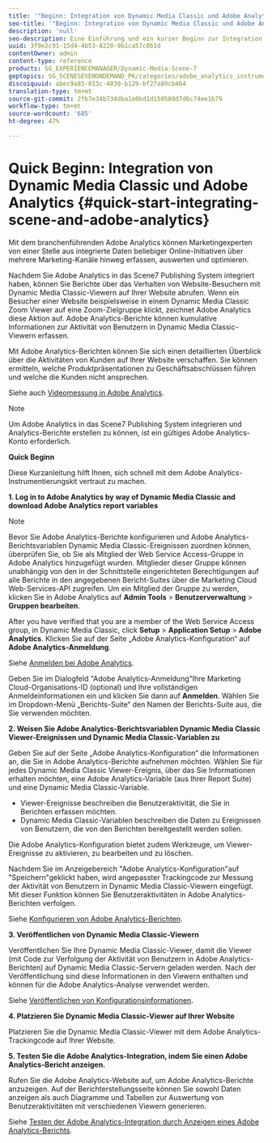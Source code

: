 ```yaml
---
title: '"Beginn: Integration von Dynamic Media Classic und Adobe Analytics "'
seo-title: '"Beginn: Integration von Dynamic Media Classic und Adobe Analytics "'
description: 'null'
seo-description: Eine Einführung und ein kurzer Beginn zur Integration von Dynamic Media Classic und Adobe Analytics, mit dem Sie sich schnell vertraut machen können.
uuid: 3f9e2c91-15d4-4b53-8220-9b1ca57c0b1d
contentOwner: admin
content-type: reference
products: SG_EXPERIENCEMANAGER/Dynamic-Media-Scene-7
geptopics: SG_SCENESEVENONDEMAND_PK/categories/adobe_analytics_instrumentation_kit
discoiquuid: abec9a85-013c-4030-b129-bf27a89cb464
translation-type: tm+mt
source-git-commit: 2fb7e34b734dba1e0bd1d150580d7d6c74ee1b79
workflow-type: tm+mt
source-wordcount: '685'
ht-degree: 47%

---
```



# Quick Beginn: Integration von Dynamic Media Classic und Adobe Analytics {#quick-start-integrating-scene-and-adobe-analytics}

Mit dem branchenführenden Adobe Analytics können Marketingexperten von einer Stelle aus integrierte Daten beliebiger Online-Initiativen über mehrere Marketing-Kanäle hinweg erfassen, auswerten und optimieren.

Nachdem Sie Adobe Analytics in das Scene7 Publishing System integriert haben, können Sie Berichte über das Verhalten von Website-Besuchern mit Dynamic Media Classic-Viewern auf Ihrer Website abrufen. Wenn ein Besucher einer Website beispielsweise in einem Dynamic Media Classic Zoom Viewer auf eine Zoom-Zielgruppe klickt, zeichnet Adobe Analytics diese Aktion auf. Adobe Analytics-Berichte können kumulative Informationen zur Aktivität von Benutzern in Dynamic Media Classic-Viewern erfassen.

Mit Adobe Analytics-Berichten können Sie sich einen detaillierten Überblick über die Aktivitäten von Kunden auf Ihrer Website verschaffen. Sie können ermitteln, welche Produktpräsentationen zu Geschäftsabschlüssen führen und welche die Kunden nicht ansprechen.

Siehe auch [Videomessung in Adobe Analytics](https://docs.adobe.com/content/help/en/media-analytics/using/media-overview.html).

>[!NOTE]
>
>Um Adobe Analytics in das Scene7 Publishing System integrieren und Analytics-Berichte erstellen zu können, ist ein gültiges Adobe Analytics-Konto erforderlich.

**Quick Beginn**

Diese Kurzanleitung hilft Ihnen, sich schnell mit dem Adobe Analytics-Instrumentierungskit vertraut zu machen.

**1. Log in to Adobe Analytics by way of Dynamic Media Classic and download Adobe Analytics report variables**

>[!NOTE]
>
>Bevor Sie Adobe Analytics-Berichte konfigurieren und Adobe Analytics-Berichtsvariablen Dynamic Media Classic-Ereignissen zuordnen können, überprüfen Sie, ob Sie als Mitglied der Web Service Access-Gruppe in Adobe Analytics hinzugefügt wurden. Mitglieder dieser Gruppe können unabhängig von den in der Schnittstelle eingerichteten Berechtigungen auf alle Berichte in den angegebenen Bericht-Suites über die Marketing Cloud Web-Services-API zugreifen. Um ein Mitglied der Gruppe zu werden, klicken Sie in Adobe Analytics auf **Admin Tools** > **Benutzerverwaltung** > **Gruppen bearbeiten**.

After you have verified that you are a member of the Web Service Access group, in Dynamic Media Classic, click **Setup** > **Application Setup** > **Adobe Analytics**. Klicken Sie auf der Seite „Adobe Analytics-Konfiguration“ auf **Adobe Analytics-Anmeldung**.

Siehe [Anmelden bei Adobe Analytics](log-analytics.md#log_in_to_adobe_analytics).

Geben Sie im Dialogfeld &quot;Adobe Analytics-Anmeldung&quot;Ihre Marketing Cloud-Organisations-ID (optional) und Ihre vollständigen Anmeldeinformationen ein und klicken Sie dann auf **Anmelden**. Wählen Sie im Dropdown-Menü „Berichts-Suite“ den Namen der Berichts-Suite aus, die Sie verwenden möchten.

**2. Weisen Sie Adobe Analytics-Berichtsvariablen Dynamic Media Classic Viewer-Ereignissen und Dynamic Media Classic-Variablen zu**

Geben Sie auf der Seite „Adobe Analytics-Konfiguration“ die Informationen an, die Sie in Adobe Analytics-Berichte aufnehmen möchten. Wählen Sie für jedes Dynamic Media Classic Viewer-Ereignis, über das Sie Informationen erhalten möchten, eine Adobe Analytics-Variable (aus Ihrer Report Suite) und eine Dynamic Media Classic-Variable.

* Viewer-Ereignisse beschreiben die Benutzeraktivität, die Sie in Berichten erfassen möchten.
* Dynamic Media Classic-Variablen beschreiben die Daten zu Ereignissen von Benutzern, die von den Berichten bereitgestellt werden sollen.

Die Adobe Analytics-Konfiguration bietet zudem Werkzeuge, um Viewer-Ereignisse zu aktivieren, zu bearbeiten und zu löschen.

Nachdem Sie im Anzeigebereich &quot;Adobe Analytics-Konfiguration&quot;auf &quot;Speichern&quot;geklickt haben, wird angepasster Trackingcode zur Messung der Aktivität von Benutzern in Dynamic Media Classic-Viewern eingefügt. Mit dieser Funktion können Sie Benutzeraktivitäten in Adobe Analytics-Berichten verfolgen. 

Siehe [Konfigurieren von Adobe Analytics-Berichten](configuring-analytics-reports.md#configuring_adobe_analytics_reports).

**3. Veröffentlichen von Dynamic Media Classic-Viewern**

Veröffentlichen Sie Ihre Dynamic Media Classic-Viewer, damit die Viewer (mit Code zur Verfolgung der Aktivität von Benutzern in Adobe Analytics-Berichten) auf Dynamic Media Classic-Servern geladen werden. Nach der Veröffentlichung sind diese Informationen in den Viewern enthalten und können für die Adobe Analytics-Analyse verwendet werden. 

Siehe [Veröffentlichen von Konfigurationsinformationen](publishing-analytics-configuration-information.md#publishing_adobe_analytics_configuration_information).

**4. Platzieren Sie Dynamic Media Classic-Viewer auf Ihrer Website**

Platzieren Sie die Dynamic Media Classic-Viewer mit dem Adobe Analytics-Trackingcode auf Ihrer Website.

**5. Testen Sie die Adobe Analytics-Integration, indem Sie einen Adobe Analytics-Bericht anzeigen.**

Rufen Sie die Adobe Analytics-Website auf, um Adobe Analytics-Berichte anzuzeigen. Auf der Berichterstellungsseite können Sie sowohl Daten anzeigen als auch Diagramme und Tabellen zur Auswertung von Benutzeraktivitäten mit verschiedenen Viewern generieren. 

Siehe [Testen der Adobe Analytics-Integration durch Anzeigen eines Adobe Analytics-Berichts](testing-integration-viewing-analytics-report.md#testing_the_integration_by_viewing_an_adobe_analytics_report).
